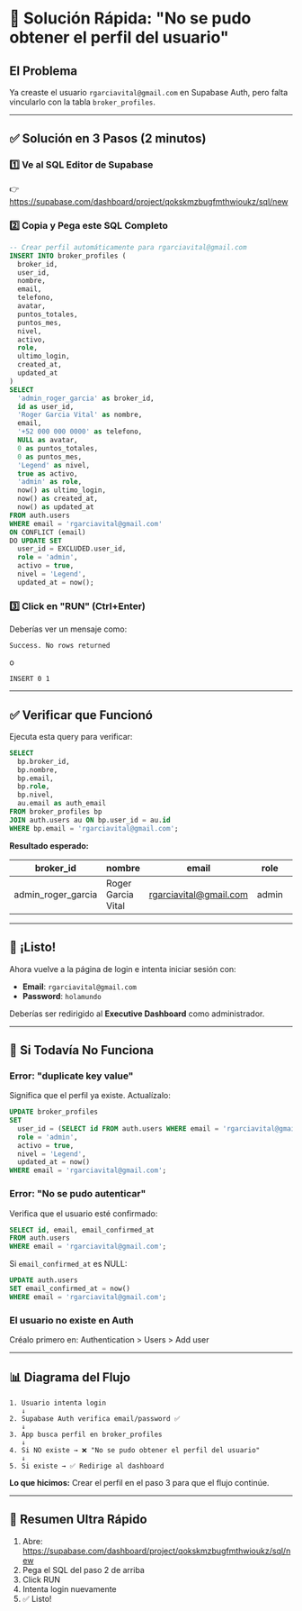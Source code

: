 # 🚨 Solución Rápida: "No se pudo obtener el perfil del usuario"

## El Problema

Ya creaste el usuario `rgarciavital@gmail.com` en Supabase Auth, pero falta vincularlo con la tabla `broker_profiles`.

---

## ✅ Solución en 3 Pasos (2 minutos)

### 1️⃣ Ve al SQL Editor de Supabase

👉 https://supabase.com/dashboard/project/qokskmzbugfmthwioukz/sql/new

### 2️⃣ Copia y Pega este SQL Completo

```sql
-- Crear perfil automáticamente para rgarciavital@gmail.com
INSERT INTO broker_profiles (
  broker_id,
  user_id,
  nombre,
  email,
  telefono,
  avatar,
  puntos_totales,
  puntos_mes,
  nivel,
  activo,
  role,
  ultimo_login,
  created_at,
  updated_at
)
SELECT
  'admin_roger_garcia' as broker_id,
  id as user_id,
  'Roger Garcia Vital' as nombre,
  email,
  '+52 000 000 0000' as telefono,
  NULL as avatar,
  0 as puntos_totales,
  0 as puntos_mes,
  'Legend' as nivel,
  true as activo,
  'admin' as role,
  now() as ultimo_login,
  now() as created_at,
  now() as updated_at
FROM auth.users
WHERE email = 'rgarciavital@gmail.com'
ON CONFLICT (email)
DO UPDATE SET
  user_id = EXCLUDED.user_id,
  role = 'admin',
  activo = true,
  nivel = 'Legend',
  updated_at = now();
```

### 3️⃣ Click en "RUN" (Ctrl+Enter)

Deberías ver un mensaje como:
```
Success. No rows returned
```
o
```
INSERT 0 1
```

---

## ✅ Verificar que Funcionó

Ejecuta esta query para verificar:

```sql
SELECT
  bp.broker_id,
  bp.nombre,
  bp.email,
  bp.role,
  bp.nivel,
  au.email as auth_email
FROM broker_profiles bp
JOIN auth.users au ON bp.user_id = au.id
WHERE bp.email = 'rgarciavital@gmail.com';
```

**Resultado esperado:**

| broker_id | nombre | email | role | nivel | auth_email |
|-----------|--------|-------|------|-------|------------|
| admin_roger_garcia | Roger Garcia Vital | rgarciavital@gmail.com | admin | Legend | rgarciavital@gmail.com |

---

## 🎉 ¡Listo!

Ahora vuelve a la página de login e intenta iniciar sesión con:
- **Email**: `rgarciavital@gmail.com`
- **Password**: `holamundo`

Deberías ser redirigido al **Executive Dashboard** como administrador.

---

## 🔧 Si Todavía No Funciona

### Error: "duplicate key value"
Significa que el perfil ya existe. Actualízalo:

```sql
UPDATE broker_profiles
SET
  user_id = (SELECT id FROM auth.users WHERE email = 'rgarciavital@gmail.com'),
  role = 'admin',
  activo = true,
  nivel = 'Legend',
  updated_at = now()
WHERE email = 'rgarciavital@gmail.com';
```

### Error: "No se pudo autenticar"
Verifica que el usuario esté confirmado:

```sql
SELECT id, email, email_confirmed_at
FROM auth.users
WHERE email = 'rgarciavital@gmail.com';
```

Si `email_confirmed_at` es NULL:

```sql
UPDATE auth.users
SET email_confirmed_at = now()
WHERE email = 'rgarciavital@gmail.com';
```

### El usuario no existe en Auth
Créalo primero en: Authentication > Users > Add user

---

## 📊 Diagrama del Flujo

```
1. Usuario intenta login
   ↓
2. Supabase Auth verifica email/password ✅
   ↓
3. App busca perfil en broker_profiles
   ↓
4. Si NO existe → ❌ "No se pudo obtener el perfil del usuario"
   ↓
5. Si existe → ✅ Redirige al dashboard
```

**Lo que hicimos:** Crear el perfil en el paso 3 para que el flujo continúe.

---

## 🎯 Resumen Ultra Rápido

1. Abre: https://supabase.com/dashboard/project/qokskmzbugfmthwioukz/sql/new
2. Pega el SQL del paso 2 de arriba
3. Click RUN
4. Intenta login nuevamente
5. ✅ Listo!
